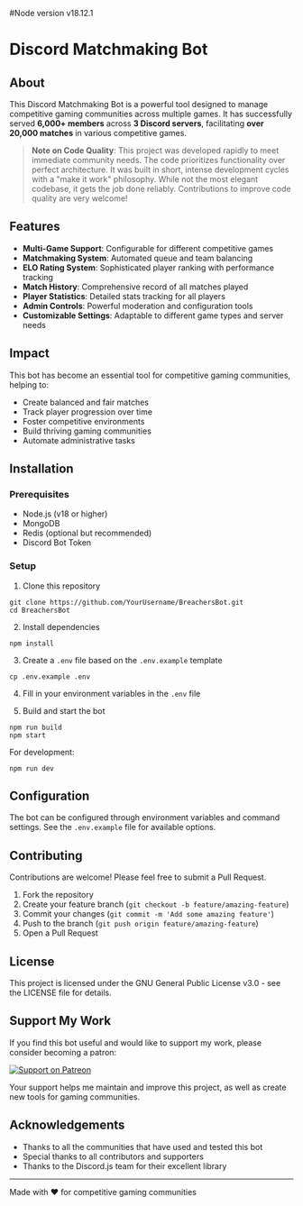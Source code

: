 #Node version
v18.12.1

# Discord Matchmaking Bot

## About

This Discord Matchmaking Bot is a powerful tool designed to manage competitive gaming communities across multiple games. It has successfully served **6,000+ members** across **3 Discord servers**, facilitating **over 20,000 matches** in various competitive games.

> **Note on Code Quality**: This project was developed rapidly to meet immediate community needs. The code prioritizes functionality over perfect architecture. It was built in short, intense development cycles with a "make it work" philosophy. While not the most elegant codebase, it gets the job done reliably. Contributions to improve code quality are very welcome!

## Features

-   **Multi-Game Support**: Configurable for different competitive games
-   **Matchmaking System**: Automated queue and team balancing
-   **ELO Rating System**: Sophisticated player ranking with performance tracking
-   **Match History**: Comprehensive record of all matches played
-   **Player Statistics**: Detailed stats tracking for all players
-   **Admin Controls**: Powerful moderation and configuration tools
-   **Customizable Settings**: Adaptable to different game types and server needs

## Impact

This bot has become an essential tool for competitive gaming communities, helping to:

-   Create balanced and fair matches
-   Track player progression over time
-   Foster competitive environments
-   Build thriving gaming communities
-   Automate administrative tasks

## Installation

### Prerequisites

-   Node.js (v18 or higher)
-   MongoDB
-   Redis (optional but recommended)
-   Discord Bot Token

### Setup

1. Clone this repository

```
git clone https://github.com/YourUsername/BreachersBot.git
cd BreachersBot
```

2. Install dependencies

```
npm install
```

3. Create a `.env` file based on the `.env.example` template

```
cp .env.example .env
```

4. Fill in your environment variables in the `.env` file

5. Build and start the bot

```
npm run build
npm start
```

For development:

```
npm run dev
```

## Configuration

The bot can be configured through environment variables and command settings. See the `.env.example` file for available options.

## Contributing

Contributions are welcome! Please feel free to submit a Pull Request.

1. Fork the repository
2. Create your feature branch (`git checkout -b feature/amazing-feature`)
3. Commit your changes (`git commit -m 'Add some amazing feature'`)
4. Push to the branch (`git push origin feature/amazing-feature`)
5. Open a Pull Request

## License

This project is licensed under the GNU General Public License v3.0 - see the LICENSE file for details.

## Support My Work

If you find this bot useful and would like to support my work, please consider becoming a patron:

[![Support on Patreon](https://img.shields.io/badge/Support-Patreon-orange.svg)](https://www.patreon.com/c/VRTracker)

Your support helps me maintain and improve this project, as well as create new tools for gaming communities.

## Acknowledgements

-   Thanks to all the communities that have used and tested this bot
-   Special thanks to all contributors and supporters
-   Thanks to the Discord.js team for their excellent library

---

Made with ❤️ for competitive gaming communities
